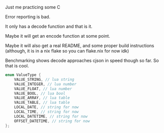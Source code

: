Just me practicing some C

Error reporting is bad.

It only has a decode function and that is it.

Maybe it will get an encode function at some point.

Maybe it will also get a real README, and some proper build instructions (although, it is in a nix flake so you can flake.nix for now idk)

Benchmarking shows decode approaches cjson in speed though so far. So that is cool.

```c
enum ValueType {
    VALUE_STRING, // lua string
    VALUE_INTEGER, // lua number
    VALUE_FLOAT, // lua number
    VALUE_BOOL, // lua bool
    VALUE_ARRAY, // lua table
    VALUE_TABLE, // lua table
    LOCAL_DATE, // string for now
    LOCAL_TIME, // string for now
    LOCAL_DATETIME, // string for now
    OFFSET_DATETIME, // string for now
};
```

